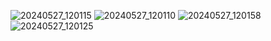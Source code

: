 ![20240527_120115](https://github.com/Microbots-Brabus/Microbots_WRO_Future_Engineers_2024/assets/173537816/9a1696f2-61a7-48e7-9c93-34cfe9088b38)
![20240527_120110](https://github.com/Microbots-Brabus/Microbots_WRO_Future_Engineers_2024/assets/173537816/dd101703-7ff1-48f1-a5e9-cc5d7c381f63)
![20240527_120158](https://github.com/Microbots-Brabus/Microbots_WRO_Future_Engineers_2024/assets/173537816/91fb445e-e767-4eea-b606-59c3d9d5a729)
![20240527_120125](https://github.com/Microbots-Brabus/Microbots_WRO_Future_Engineers_2024/assets/173537816/bff32be8-c2f9-47ea-b78f-c8affbbd92fd)
